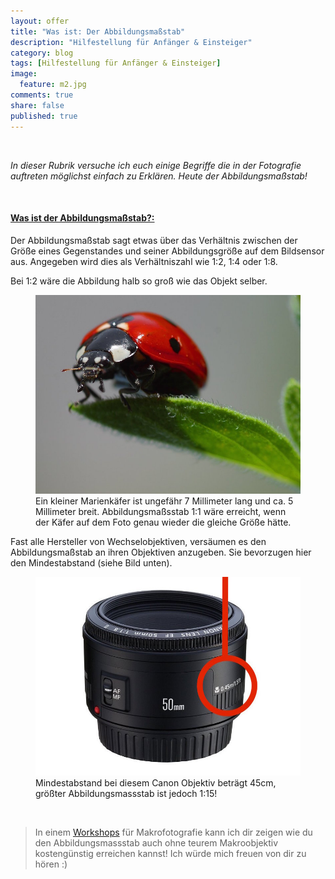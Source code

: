 ```yaml
---
layout: offer
title: "Was ist: Der Abbildungsmaßstab"
description: "Hilfestellung für Anfänger & Einsteiger"
category: blog
tags: [Hilfestellung für Anfänger & Einsteiger]
image:
  feature: m2.jpg
comments: true
share: false
published: true
---
```

 
  


    



*In dieser Rubrik versuche ich euch einige Begriffe die in der Fotografie auftreten möglichst einfach zu Erklären. Heute der Abbildungsmaßstab!* 
 
  


    








#### <a name="fenced-code-block"><u>Was ist der Abbildungsmaßstab?:</u></a>
Der Abbildungsmaßstab sagt etwas über das Verhältnis zwischen der Größe eines Gegenstandes und seiner Abbildungsgröße auf dem Bildsensor aus. Angegeben wird dies als Verhältniszahl wie 1:2, 1:4 oder 1:8. 

Bei 1:2 wäre die Abbildung halb so groß wie das Objekt selber.


<figure>
<img src="/images/m1.jpg"/>
<figcaption>Ein kleiner Marienkäfer ist ungefähr 7 Millimeter lang und ca. 5 Millimeter breit. Abbildungsmaßsstab 1:1 wäre erreicht, wenn der Käfer auf dem Foto genau wieder die gleiche Größe hätte.</figcaption>
</figure>



Fast alle Hersteller von Wechselobjektiven, versäumen es den Abbildungsmaßstab an ihren Objektiven anzugeben. Sie bevorzugen hier den Mindestabstand (siehe Bild unten).


<figure>
<img src="/images/m3.jpg"/>
<figcaption>Mindestabstand bei diesem Canon Objektiv beträgt 45cm, größter Abbildungsmassstab ist jedoch 1:15!</figcaption>
</figure>
 
  


    












> In einem [Workshops](http://www.kay-pehnke.de/einzelworkshop/workshop-makro) für Makrofotografie kann ich dir zeigen wie du den Abbildungsmassstab auch ohne teurem Makroobjektiv kostengünstig erreichen kannst! Ich würde mich freuen von dir zu hören :)




